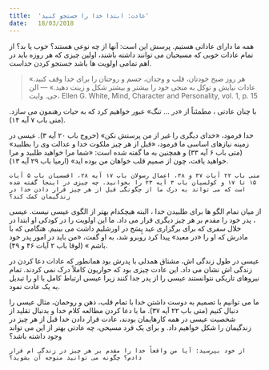 ```yaml
---
title:  'عادت: ابتدا خدا را جستجو کنید'
date:   18/03/2018
---
```


همه ما دارای عاداتی هستیم. پرسش این است: آنها از چه نوعی هستند؟ خوب یا بد؟ از تمام عادات خوبی که مسیحیان می توانند داشته باشند، اولین چیزی که هر روزه باید در اهم تمامی اولویت ها باشد جستجو کردن خداست.

> <p></p>
> «هر روز صبح خودتان، قلب و وجدان، جسم و روحتان را برای خدا وقف کنید. عادات نیایش و توکل به منجی خود را بیشتر و بیشتر شکل و زینت دهید.» — الن جی. وایت، Ellen G. White, Mind, Character and Personality, vol. 1, p. 15

با چنان عادتی ، مطمئناً از «در ... تنگ» عبور خواهیم کرد که به حیات رهنمون می سازد. (متی باب ۷ آیه ۱۴).

خدا فرمود، «خدای دیگری را غیر از من پرستش نکن» (خروج باب ۲۰ آیه ۳). عیسی در زمینه نیازهای اساسی ما فرمود، «قبل از هر چیز ملکوت خدا و عدالت وی را بطلبید» (متی باب ۶ آیه ۳۳) و همچنین به ما گفته شده است: «شما مرا خواهید طلبید و مرا خواهید یافت، چون از صمیم قلب خواهان من بوده اید» (ارمیا باب ۲۹ آیه ۱۳).

`متی باب ۲۲ آیات ۳۷ و ۳۸، اعمال رسولان باب ۱۷ آیه ۲۸، افسسیان باب ۵ آیات ۱۵ تا ۱۷ و کولسیان باب ۳ آیه ۲۳ را بخوانید. چه چیزی در اینجا گفته شده است که می تواند به درک ما از چگونگی قبل از هر چیز قرار دادن خدا در زندگیمان کمک کند؟`

از میان تمام الگو ها برای طلبیدن خدا ، البته هیچکدام بهتر از الگوی عیسی نیست. عیسی ، پدر خود را مقدم بر هر چیز دیگری قرار می داد. ما این اولویت را در کودکی او ابتدا در خلال سفری که برای برگزاری عید پِسَح در اورشلیم داشت می بینیم. هنگامی که با مادرش که او را «در معبد» پیدا کرد روبرو شد، به او گفت، «من باید در امور پدر خود باشم » (لوقا باب ۲ آیات ۴۶ و ۴۹).

عیسی در طول زندگی اش، مشتاق همدلی با پدرش بود همانطور که عادات دعا کردن در زندگی اش نشان می داد. این عادت چیزی بود که حواریون کاملاً درک نمی کردند. تمام نیروهای تاریکی نتوانستند عیسی را از پدر جدا کنند زیرا عیسی ارتباط کامل با او را تبدیل به یک عادت نمود.

ما می توانیم با تصمیم به دوست داشتن خدا با تمام قلب، ذهن و روحمان، مثال عیسی را دنبال کنیم (متی باب ۲۲ آیه ۳۷). ما با دعا کردن مطالعه کلام خدا و بدنبال تقلید از شخصیت عیسی در همه کارهایمان بودند، عادت قرار دادن خدا قبل از هر چیز در زندگیمان را شکل خواهیم داد. و برای یک فرد مسیحی، چه عادتی بهتر از این می تواند وجود داشته باشد؟

`از خود بپرسید: آیا من واقعاً خدا را مقدم بر هر چیز در زندگی ام قرار دادم؟ چگونه می توانید متوجه آن بشوید؟`